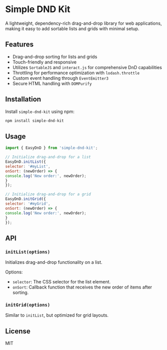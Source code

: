 # Simple DND Kit

A lightweight, dependency-rich drag-and-drop library for web applications, making it easy to add sortable lists and grids with minimal setup.

## Features

- Drag-and-drop sorting for lists and grids
- Touch-friendly and responsive
- Utilizes `SortableJS` and `interact.js` for comprehensive DnD capabilities
- Throttling for performance optimization with `lodash.throttle`
- Custom event handling through `EventEmitter3`
- Secure HTML handling with `DOMPurify`

## Installation

Install `simple-dnd-kit` using npm:

```bash
npm install simple-dnd-kit
```

## Usage

```javascript
import { EasyDnD } from 'simple-dnd-kit';

// Initialize drag-and-drop for a list
EasyDnD.initList({
selector: '#myList',
onSort: (newOrder) => {
console.log('New order:', newOrder);
}
});

// Initialize drag-and-drop for a grid
EasyDnD.initGrid({
selector: '#myGrid',
onSort: (newOrder) => {
console.log('New order:', newOrder);
}
});
```

## API

### `initList(options)`
Initializes drag-and-drop functionality on a list.

Options:
- `selector`: The CSS selector for the list element.
- `onSort`: Callback function that receives the new order of items after sorting.

### `initGrid(options)`
Similar to `initList`, but optimized for grid layouts.

## License

MIT
